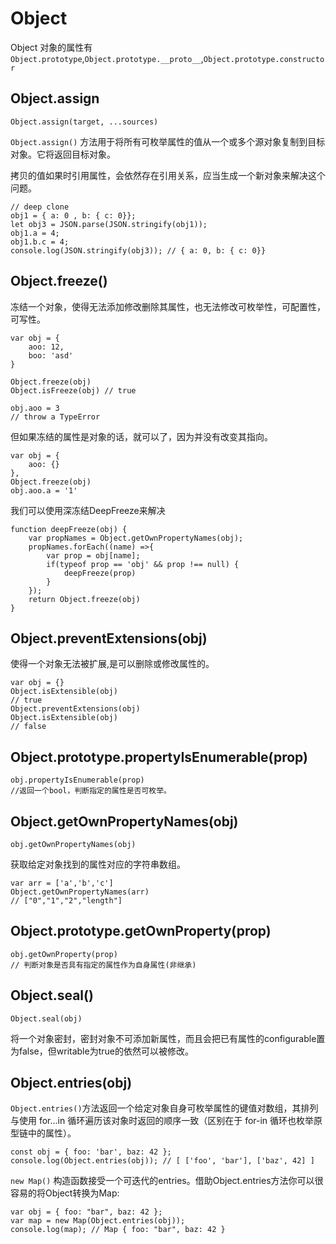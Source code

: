 # Object 


Object 对象的属性有`Object.prototype`,`Object.prototype.__proto__`,`Object.prototype.constructor`

## Object.assign

    Object.assign(target, ...sources)
    
`Object.assign()` 方法用于将所有可枚举属性的值从一个或多个源对象复制到目标对象。它将返回目标对象。

拷贝的值如果时引用属性，会依然存在引用关系，应当生成一个新对象来解决这个问题。

    // deep clone 
    obj1 = { a: 0 , b: { c: 0}};
    let obj3 = JSON.parse(JSON.stringify(obj1));
    obj1.a = 4;
    obj1.b.c = 4;
    console.log(JSON.stringify(obj3)); // { a: 0, b: { c: 0}}

## Object.freeze()

冻结一个对象，使得无法添加修改删除其属性，也无法修改可枚举性，可配置性，可写性。

    var obj = {
        aoo: 12,
        boo: 'asd'
    }

    Object.freeze(obj)
    Object.isFreeze(obj) // true

    obj.aoo = 3 
    // throw a TypeError

但如果冻结的属性是对象的话，就可以了，因为并没有改变其指向。

    var obj = {
        aoo: {}
    },
    Object.freeze(obj)
    obj.aoo.a = '1'

我们可以使用深冻结DeepFreeze来解决

    function deepFreeze(obj) {
        var propNames = Object.getOwnPropertyNames(obj);
        propNames.forEach((name) =>{
            var prop = obj[name];
            if(typeof prop == 'obj' && prop !== null) {
                deepFreeze(prop)
            }
        });
        return Object.freeze(obj)
    }

## Object.preventExtensions(obj)

使得一个对象无法被扩展,是可以删除或修改属性的。

    var obj = {}
    Object.isExtensible(obj) 
    // true
    Object.preventExtensions(obj)
    Object.isExtensible(obj)
    // false

## Object.prototype.propertyIsEnumerable(prop)

    obj.propertyIsEnumerable(prop) 
    //返回一个bool，判断指定的属性是否可枚举。

## Object.getOwnPropertyNames(obj)

    obj.getOwnPropertyNames(obj) 

获取给定对象找到的属性对应的字符串数组。

    var arr = ['a','b','c']
    Object.getOwnPropertyNames(arr) 
    // ["0","1","2","length"]


## Object.prototype.getOwnProperty(prop)

    obj.getOwnProperty(prop) 
    // 判断对象是否具有指定的属性作为自身属性(非继承)


## Object.seal()

    Object.seal(obj)

将一个对象密封，密封对象不可添加新属性，而且会把已有属性的configurable置为false，但writable为true的依然可以被修改。

## Object.entries(obj)

`Object.entries()`方法返回一个给定对象自身可枚举属性的键值对数组，其排列与使用 for...in 循环遍历该对象时返回的顺序一致（区别在于 for-in 循环也枚举原型链中的属性）。

    const obj = { foo: 'bar', baz: 42 };
    console.log(Object.entries(obj)); // [ ['foo', 'bar'], ['baz', 42] ]


`new Map()` 构造函数接受一个可迭代的entries。借助Object.entries方法你可以很容易的将Object转换为Map:

    var obj = { foo: "bar", baz: 42 }; 
    var map = new Map(Object.entries(obj));
    console.log(map); // Map { foo: "bar", baz: 42 }
